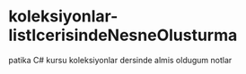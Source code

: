 # koleksiyonlar-listIcerisindeNesneOlusturma
patika C# kursu koleksiyonlar dersinde almis oldugum notlar
